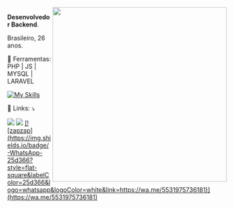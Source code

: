 <img src="https://raw.githubusercontent.com/MicaelliMedeiros/micaellimedeiros/master/image/computer-illustration.png" min-width="400px" max-width="400px" width="400px" align="right">

<p align="left"> 
 <strong>Desenvolvedor Backend</strong>.<br>
</p>

<p align="left"> 
 Brasileiro, 26 anos. 
</p>

<p align="left">
  🚀  Ferramentas: PHP | JS | MYSQL | LARAVEL

</p>
 

   [![My Skills](https://skillicons.dev/icons?i=php,laravel,js,jquery,mysql,postgres,postman,bootstrap,cs,git)](https://skillicons.dev)


<p align="left">
  💌 Links: ⤵️
</p>

<p align="left">
  <a href="#" alt="Gmail">
  <img src="https://img.shields.io/badge/-Gmail-FF0000?style=flat-square&labelColor=FF0000&logo=gmail&logoColor=white&link=italorocha305@gmail.com" /></a>

  <a href="#" alt="LinkedIn">
  <img src="https://img.shields.io/badge/-Linkedin-0e76a8?style=flat-square&logo=Linkedin&logoColor=white&link=https://www.linkedin.com/in/%C3%ADtalo-rocha-6b1491160/" /></a>
 <a href="#" alt="LinkedIn">
   [![zapzap](https://img.shields.io/badge/-WhatsApp-25d366?style=flat-square&labelColor=25d366&logo=whatsapp&logoColor=white&link=https://wa.me/5531975736181)](https://wa.me/5531975736181)
 </a>
</p>


